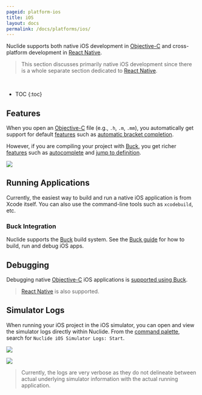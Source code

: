 ```yaml
---
pageid: platform-ios
title: iOS
layout: docs
permalink: /docs/platforms/ios/
---
```


Nuclide supports both native iOS development in [Objective-C](/docs/languages/objective-c) and
cross-platform development in [React Native](/docs/platforms/react-native).

> This section discusses primarily native iOS development since there is a whole separate section
> dedicated to [React Native](/docs/platforms/react-native).

<br/>

* TOC
{:toc}

## Features

When you open an [Objective-C](/docs/languages/objective-c/) file (e.g., `.h`, `.m`, `.mm`), you
automatically get support for default [features](/docs/languages/objective-c/#default-features) such
as
[automatic bracket completion](/docs/languages/objective-c/#default-features__automatic-bracket-completion).

However, if you are compiling your project with [Buck](http://buckbuild.com), you get richer
[features](/docs/languages/objective-c/#buck-enabled-features) such as
[autocomplete](/docs/languages/objective-c/#buck-enabled-features__autocomplete) and
[jump to definition](/docs/languages/objective-c/#buck-enabled-features__jump-to-definition).

![](/static/images/docs/platform-ios-native-autocomplete.png)

## Running Applications

Currently, the easiest way to build and run a native iOS application is from Xcode itself.
You can also use the command-line tools such as `xcodebuild`, etc.

### Buck Integration

Nuclide supports the [Buck](https://buckbuild.com/) build system. See the
[Buck guide](/docs/features/buck) for how to build, run and debug iOS apps.

## Debugging

Debugging native [Objective-C](/docs/languages/objective-c/) iOS applications is
[supported using Buck](/docs/features/buck/#debug).

> [React Native](/docs/platforms/react-native/#debugging) is also supported.

## Simulator Logs

When running your iOS project in the iOS simulator, you can open and view the simulator logs
directly within Nuclide. From the [command palette](/docs/editor/basics/#command-palette), search
for `Nuclide iOS Simulator Logs: Start`.

![](/static/images/docs/platform-ios-toggle-simulator.png)

![](/static/images/docs/platform-ios-simulator-output.png)

> Currently, the logs are very verbose as they do not delineate between actual underlying simulator
> information with the actual running application.
